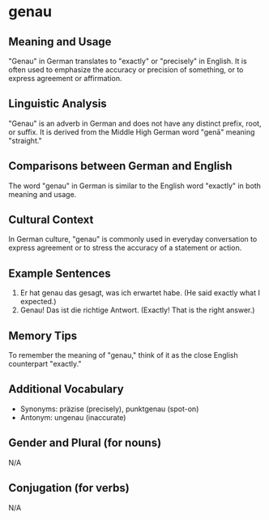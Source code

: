 # genau
## Meaning and Usage
"Genau" in German translates to "exactly" or "precisely" in English. It is often used to emphasize the accuracy or precision of something, or to express agreement or affirmation.

## Linguistic Analysis
"Genau" is an adverb in German and does not have any distinct prefix, root, or suffix. It is derived from the Middle High German word "genā" meaning "straight."

## Comparisons between German and English
The word "genau" in German is similar to the English word "exactly" in both meaning and usage.

## Cultural Context
In German culture, "genau" is commonly used in everyday conversation to express agreement or to stress the accuracy of a statement or action.

## Example Sentences
1. Er hat genau das gesagt, was ich erwartet habe. (He said exactly what I expected.)
2. Genau! Das ist die richtige Antwort. (Exactly! That is the right answer.)

## Memory Tips
To remember the meaning of "genau," think of it as the close English counterpart "exactly."

## Additional Vocabulary
- Synonyms: präzise (precisely), punktgenau (spot-on)
- Antonym: ungenau (inaccurate)

## Gender and Plural (for nouns)
N/A

## Conjugation (for verbs)
N/A